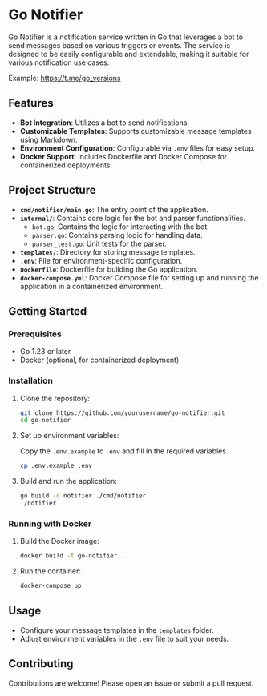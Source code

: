 # Go Notifier

Go Notifier is a notification service written in Go that leverages a bot to send messages based on various triggers or
events. The service is designed to be easily configurable and extendable, making it suitable for various notification
use cases.

Example: https://t.me/go_versions

## Features

- **Bot Integration**: Utilizes a bot to send notifications.
- **Customizable Templates**: Supports customizable message templates using Markdown.
- **Environment Configuration**: Configurable via `.env` files for easy setup.
- **Docker Support**: Includes Dockerfile and Docker Compose for containerized deployments.

## Project Structure

- **`cmd/notifier/main.go`**: The entry point of the application.
- **`internal/`**: Contains core logic for the bot and parser functionalities.
    - `bot.go`: Contains the logic for interacting with the bot.
    - `parser.go`: Contains parsing logic for handling data.
    - `parser_test.go`: Unit tests for the parser.
- **`templates/`**: Directory for storing message templates.
- **`.env`**: File for environment-specific configuration.
- **`Dockerfile`**: Dockerfile for building the Go application.
- **`docker-compose.yml`**: Docker Compose file for setting up and running the application in a containerized
  environment.

## Getting Started

### Prerequisites

- Go 1.23 or later
- Docker (optional, for containerized deployment)

### Installation

1. Clone the repository:

   ```bash
   git clone https://github.com/yourusername/go-notifier.git
   cd go-notifier
   ```

2. Set up environment variables:

   Copy the `.env.example` to `.env` and fill in the required variables.

   ```bash
   cp .env.example .env
   ```

3. Build and run the application:

   ```bash
   go build -o notifier ./cmd/notifier
   ./notifier
   ```

### Running with Docker

1. Build the Docker image:

   ```bash
   docker build -t go-notifier .
   ```

2. Run the container:

   ```bash
   docker-compose up
   ```

## Usage

- Configure your message templates in the `templates` folder.
- Adjust environment variables in the `.env` file to suit your needs.

## Contributing

Contributions are welcome! Please open an issue or submit a pull request.
